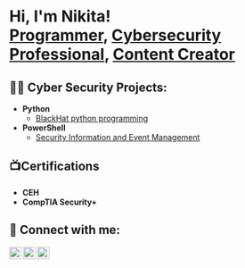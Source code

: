 <h1>Hi, I'm Nikita! <br/><a href="https://github.com/nikitarani0">Programmer</a>, <a href="https://www.linkedin.com/in/nikita-rani-a9686b217/">Cybersecurity Professional</a>, <a href="https://medium.com/@nikitarani0110">Content Creator</a></h1>

<h2>👨‍💻 Cyber Security Projects:</h2>

  <!--
  - [JWipe (Disk Wiping Utility)](https://github.com/joshmadakor1/Jwipe.PowerShell)
  - [Active Directory Bulk User Creation](https://github.com/joshmadakor1/AD_PS)
  - [FIM (File Integrity Monitor)](https://github.com/joshmadakor1/PowerShell-Integrity-FIM)
  -->
- <b>Python</b>
  - [BlackHat python programming](https://github.com/nikitarani0/blackhatpython)
- <b>PowerShell</b>
  - [Security Information and Event Management](https://github.com/nikitarani0/AzureSIEM-Lab) 
<h2>📺Certifications</h2>

- <b>CEH</b>
- <b>CompTIA Security+</b>
<!--
<h2>📺 Popular Blogs</h2>
- [How to get into Cybersecurity Starting From Zero](https://www.youtube.com/watch?v=a83ASGn_V_s)
- [A Day in the Life of a Cybersecurity Anayst](https://www.youtube.com/watch?v=uHy3oM7NnoU)
- [How to Create a KeyLogger (C#)](https://www.youtube.com/watch?v=N-L9hklSlNk)
- [Ransomware Demonstration (C#)](https://www.youtube.com/watch?v=OfvdQeh79s0)
- [Is WGU Legit?](https://www.youtube.com/watch?v=E2MwRWxDBkA)
-->   
<h2> 🤳 Connect with me:</h2>

[<img align="left" alt="Nikita | LinkedIn" width="22px" src="https://cdn.jsdelivr.net/npm/simple-icons@v3/icons/linkedin.svg" />][linkedin]
[<img align="left" alt="Nikita | Instagram" width="22px" src="https://cdn.jsdelivr.net/npm/simple-icons@v3/icons/instagram.svg" />][instagram]
[<img align="left" alt="Nikita | Instagram" width="22px" src="https://cdn.jsdelivr.net/npm/simple-icons@v3/icons/blogger.svg" />][Medium]

[instagram]: https://www.instagram.com/_nikita.01/
[linkedin]: https://www.linkedin.com/in/nikita-rani-a9686b217/
[Medium]: https://medium.com/@nikitarani0110/
<!--
**joshmadakor1/joshmadakor1** is a ✨ _special_ ✨ repository because its `README.md` (this file) appears on your GitHub profile.

Here are some ideas to get you started:

- 🔭 I’m currently working on ...
- 🌱 I’m currently learning ...
- 👯 I’m looking to collaborate on ...
- 🤔 I’m looking for help with ...
- 💬 Ask me about ...
- 📫 How to reach me: ...
- 😄 Pronouns: ...
- ⚡ Fun fact: ...
-->

